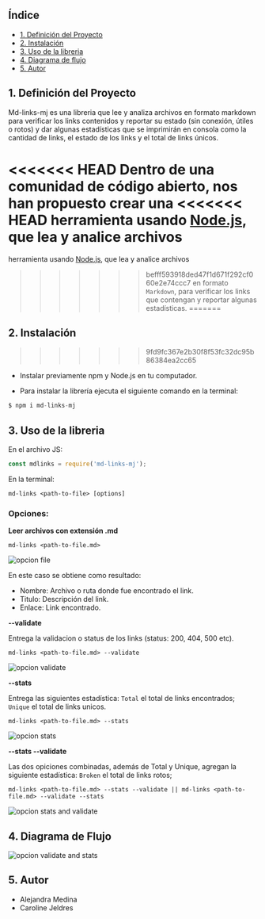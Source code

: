 
## Índice

* [1. Definición del Proyecto](#1-Definición-del-Proyecto)
* [2. Instalación](#2-Instalación)
* [3. Uso de la libreria](#3-Uso-de-la-libreria)
* [4. Diagrama de flujo](#4-Diagrama-de-flujo)
* [5. Autor](#5-Autor)


## 1. Definición del Proyecto

Md-links-mj es una libreria que lee y analiza archivos en formato markdown para verificar los links contenidos y reportar su estado (sin conexión, útiles o rotos) y dar algunas estadísticas que se imprimirán en consola como la cantidad de links, el estado de los links y  el total de links únicos.


<<<<<<< HEAD
Dentro de una comunidad de código abierto, nos han propuesto crear una
<<<<<<< HEAD
herramienta usando [Node.js](https://es.wikipedia.org/Wikipedia:Portada), que lea y analice archivos
=======
herramienta usando [Node.js](https://httpstat.us/520), que lea y analice archivos
>>>>>>> befff593918ded47f1d671f292cf060e2e74ccc7
en formato `Markdown`, para verificar los links que contengan y reportar
algunas estadísticas.
=======
## 2. Instalación
>>>>>>> 9fd9fc367e2b30f8f53fc32dc95b86384ea2cc65

* Instalar previamente npm y Node.js en tu computador.

* Para instalar la librería ejecuta el siguiente comando en la terminal:

```js
$ npm i md-links-mj
```
## 3. Uso de la libreria

 En el archivo JS:

```js
const mdlinks = require('md-links-mj');   
```

En la terminal:
 ```
md-links <path-to-file> [options]   
```


### Opciones:

**Leer archivos con extensión .md**

 ```
md-links <path-to-file.md>   
```
![opcion file](https://i.imgur.com/nAyfkyT.png)

En este caso se obtiene como resultado:
- Nombre: Archivo o ruta donde fue encontrado el link.
- Titulo: Descripción del link.
- Enlace: Link encontrado.


**--validate**

Entrega la validacion o status de los links (status: 200, 404, 500 etc).

 ```
md-links <path-to-file.md> --validate  
```
![opcion validate](https://i.imgur.com/Ga5GRwT.png)


**--stats**

Entrega las siguientes estadística: `Total` el total de links encontrados; `Unique` el total de links unicos.

 ```
md-links <path-to-file.md> --stats  
```

![opcion stats](https://i.imgur.com/EqeaUJ3.png)


**--stats --validate**

Las dos opiciones combinadas, además de Total y Unique, agregan la siguiente estadística: `Broken` el total de links rotos;

`md-links <path-to-file.md> --stats --validate || md-links <path-to-file.md> --validate --stats`

![opcion stats and validate](https://i.imgur.com/rTjYBp4.png)


## 4. Diagrama de Flujo
![opcion validate and stats](https://i.imgur.com/t4zfZLl.jpg)

## 5. Autor
* Alejandra Medina
* Caroline Jeldres